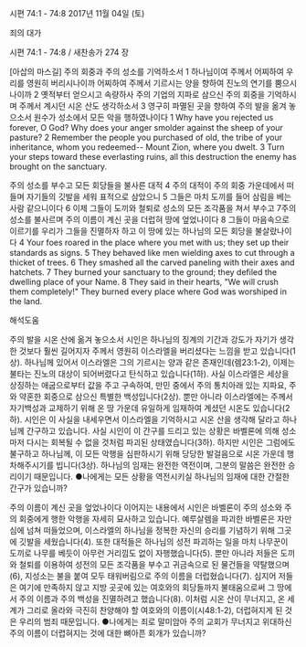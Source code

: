 시편 74:1 - 74:8 
2017년 11월 04일 (토)

죄의 대가



시편 74:1 - 74:8 / 새찬송가 274 장


[아삽의 마스길]
주의 회중과 주의 성소를 기억하소서
1 하나님이여 주께서 어찌하여 우리를 영원히 버리시나이까 어찌하여 주께서 기르시는 양을 향하여 진노의 연기를 뿜으시나이까 2 옛적부터 얻으시고 속량하사 주의 기업의 지파로 삼으신 주의 회중을 기억하시며 주께서 계시던 시온 산도 생각하소서 3 영구히 파멸된 곳을 향하여 주의 발을 옮겨 놓으소서 원수가 성소에서 모든 악을 행하였나이다
1 Why have you rejected us forever, O God? Why does your anger smolder against the sheep of your pasture? 2 Remember the people you purchased of old, the tribe of your inheritance, whom you redeemed-- Mount Zion, where you dwelt. 3 Turn your steps toward these everlasting ruins, all this destruction the enemy has brought on the sanctuary.

주의 성소를 부수고 모든 회당들을 불사른 대적
4 주의 대적이 주의 회중 가운데에서 떠들며 자기들의 깃발을 세워 표적으로 삼았으니 5 그들은 마치 도끼를 들어 삼림을 베는 사람 같으니이다 6 이제 그들이 도끼와 철퇴로 성소의 모든 조각품을 쳐서 부수고 7주의 성소를 불사르며 주의 이름이 계신 곳을 더럽혀 땅에 엎었나이다 8 그들이 마음속으로 이르기를 우리가 그들을 진멸하자 하고 이 땅에 있는 하나님의 모든 회당을 불살랐나이다
4 Your foes roared in the place where you met with us; they set up their standards as signs. 5 They behaved like men wielding axes to cut through a thicket of trees. 6 They smashed all the carved paneling with their axes and hatchets. 7 They burned your sanctuary to the ground; they defiled the dwelling place of your Name. 8 They said in their hearts, "We will crush them completely!" They burned every place
where God was worshiped in the land.

해석도움





주의 발을 시온 산에 옮겨 놓으소서
시인은 하나님의 징계의 기간과 강도가 자기가 생각한 것보다 훨씬 길어지자 주께서 영원히 이스라엘을 버리셨다는 느낌을 받고 있습니다(1상). 하나님께 있어서 이스라엘은 그의 기르시는 양과 같은 존재인데(렘23:1-2), 이제는 불타는 진노의 대상이 되어버렸다고 탄식하고 있습니다(1하). 사실 이스라엘은 세상을 상징하는 애굽으로부터 값을 주고 구속하여, 만민 중에서 주의 통치아래 있는 지파요, 주와 약혼한 회중으로 삼으신 특별한 백성입니다(2상). 뿐만 아니라 이스라엘에는 주께서 자기백성과 교제하기 위해 온 땅 가운데 유일하게 임재하여 계셨던 시온도 있습니다(2하). 시인은 이 사실을 내세우면서 이스라엘을 기억하시고 시온 산을 생각해 달라고 하나님께 간구하고 있습니다. 사실 시인이 이 간구를 드리고 있는 상황은 바벨론에 의해 성소마저 다시는 회복될 수 없을 것처럼 파괴된 상태였습니다(3하). 하지만 시인은 그럼에도 불구하고 하나님께, 이 모든 악행을 심판하시기 위해 당당한 발걸음으로 시온 가운데 행차해주시기를 빕니다(3상). 하나님의 임재는 완전한 역전이며, 그분의 말씀은 완전한 승리이기 때문입니다.
●나에게는 모든 상황을 역전시키실 하나님의 임재에 대한 간절한 간구가 있습니까?

주의 이름이 계신 곳을 엎었나이다
이어지는 내용에서 시인은 바벨론이 주의 성소와 주의 회중에게 행한 악행을 자세히 묘사하고 있습니다. 예루살렘을 파괴한 바벨론은 자만심에 넘쳐 떠들었으며, 이스라엘의 하나님을 정복한 자신의 승리를 기념하기 위해 그곳에 깃발을 세웠습니다(4). 또한 대적들은 하나님의 성전 파괴하는 일을 마치 나무꾼이 도끼로 나무를 베듯이 아무런 거리낌도 없이 자행했습니다(5). 뿐만 아니라 저들은 도끼와 철퇴를 이용하여 성전의 모든 조각품을 부수고 귀금속으로 된 물건들을 약탈했으며(6), 지성소는 불을 붙여 모두 태워버림으로 주의 이름을 더럽혔습니다(7). 심지어 저들은 여기에 만족하지 않고 지방 곳곳에 있는 여호와의 회당들까지 불태움으로써 그 땅에서 주의 이름과 주의 백성을 진멸하려고 했습니다(8). 이처럼 시온 산이 무너지고, 온 세계가 그리로 올라와 극진히 찬양해야 할 여호와의 이름이(시48:1-2), 더럽혀지게 된 것은 우리의 범죄 때문입니다.
●나에게는 죄로 말미암아 주의 교회가 무너지고 위대하신 주의 이름이 더렵혀지는 것에 대한 뼈아픈 회개가 있습니까?